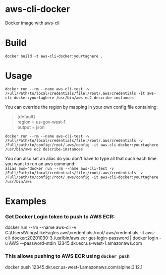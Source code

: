 # aws-cli-docker
Docker image with aws-cli  

# Build
    docker build -t aws-cli-docker:yourtaghere .  


# Usage
    docker run --rm --name aws-cli-test -v /Full/Path/to/local/credentials/file:/root/.aws/credentials -it aws-cli-docker:yourtaghere /usr/bin/aws ec2 describe-instances  

You can override the region by mapping in your own config file containing:  

>    [default]  
>    region = us-gov-west-1  
>    output = json  

    docker run --rm --name aws-cli-test -v /Full/Path/to/local/credentials/file:/root/.aws/credentials -v /Full/path/to/config:/root/.aws/config -it aws-cli-docker:yourtaghere /usr/bin/aws ec2 describe-instances  

You can also set an alias do you don't have to type all that ouch each time you want to run an aws command:  
    `alias aws='docker run --rm --name aws-cli-test -v /Full/Path/to/local/credentials/file:/root/.aws/credentials -v /Full/path/to/config:/root/.aws/config -it aws-cli-docker:yourtaghere /usr/bin/aws'`
    
# Examples
### Get Docker Login token to push to AWS ECR:
docker run --rm --name aws-cli -v C:\Users\WingsLikeEagles\.aws\credentials:/root/.aws/credentials -it aws-cli-docker:20201030-3 /usr/bin/aws ecr get-login-password | docker login -u AWS --password-stdin 12345.dkr.ecr.us-west-1.amazonaws.com
### This allows pushing to AWS ECR using `docker push`
docker push 12345.dkr.ecr.us-west-1.amazonaws.com/alpine:3.12.1
